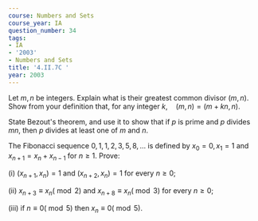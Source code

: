```yaml
---
course: Numbers and Sets
course_year: IA
question_number: 34
tags:
- IA
- '2003'
- Numbers and Sets
title: '4.II.7C '
year: 2003
---
```



Let $m, n$ be integers. Explain what is their greatest common divisor $(m, n)$. Show from your definition that, for any integer $k, \quad(m, n)=(m+k n, n)$.

State Bezout's theorem, and use it to show that if $p$ is prime and $p$ divides $m n$, then $p$ divides at least one of $m$ and $n$.

The Fibonacci sequence $0,1,1,2,3,5,8, \ldots$ is defined by $x_{0}=0, x_{1}=1$ and $x_{n+1}=x_{n}+x_{n-1}$ for $n \geqslant 1$. Prove:

(i) $\left(x_{n+1}, x_{n}\right)=1$ and $\left(x_{n+2}, x_{n}\right)=1$ for every $n \geqslant 0$;

(ii) $x_{n+3} \equiv x_{n}(\bmod 2)$ and $x_{n+8} \equiv x_{n}(\bmod 3)$ for every $n \geqslant 0$;

(iii) if $n \equiv 0(\bmod 5)$ then $x_{n} \equiv 0(\bmod 5)$.